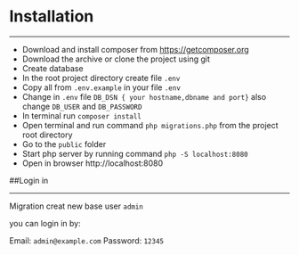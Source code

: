 
# Installation
___
* Download and install composer from https://getcomposer.org
* Download the archive or clone the project using git
* Create database
* In the root project directory create file ```.env```
* Copy all from ```.env.example``` in your file ```.env```
* Change in ```.env``` file ```DB_DSN { your hostname,dbname and port}``` also change ```DB_USER``` and ```DB_PASSWORD```
* In terminal run ```composer install```
* Open terminal and run command  ```php migrations.php``` from the project root directory
* Go to the ```public``` folder
* Start php server by running command ```php -S localhost:8080```
* Open in browser http://localhost:8080


##Login in
___

Migration creat new base user `admin`

you can login in by:

Email: ```admin@example.com```
Password: ```12345```